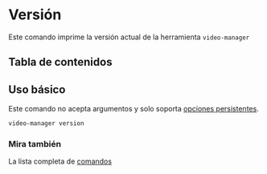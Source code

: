 # Versión

Este comando imprime la versión actual de la herramienta `video-manager`

## Tabla de contenidos

<!--toc:start-->
<!-- - [Versión](#versión) -->
<!--   - [Tabla de contenidos](#tabla-de-contenidos) -->
<!--   - [Uso básico](#uso-básico) -->
<!--     - [Mira también](#mira-también) -->
<!--toc:end-->

## Uso básico

Este comando no acepta argumentos y solo soporta [opciones persistentes](./index.md#opciones-persistentes).

```sh
video-manager version
```

### Mira también

La lista completa de [comandos](./index.md)
